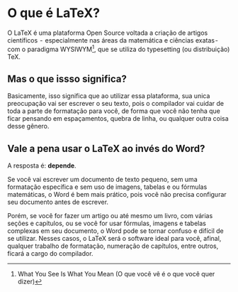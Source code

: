 # O que é LaTeX?

O LaTeX é uma plataforma Open Source voltada a criação de artigos científicos  -  especialmente nas áreas da matemática e ciências exatas - com o paradigma WYSIWYM[^1], que se utiliza do typesetting (ou distribuição) TeX.

[^1]: What You See Is What You Mean (O que você vê é o que você quer dizer)

## Mas o que issso significa?

Basicamente, isso significa que ao utilizar essa plataforma, sua unica preocupação vai ser escrever o seu texto, pois o compilador vai cuidar de toda a parte de formatação para você, de forma que você não tenha que ficar pensando em espaçamentos, quebra de linha, ou qualquer outra coisa desse gênero.

## Vale a pena usar o LaTeX ao invés do Word?

A resposta é: **depende**.

Se você vai escrever um documento de texto pequeno, sem uma formatação específica e sem uso de imagens, tabelas e ou fórmulas matemáticas, o Word é bem mais prático, pois você não precisa configurar seu documento antes de escrever.

Porém, se você for fazer um artigo ou até mesmo um livro, com várias seções e capítulos, ou se você for usar fórmulas, imagens e tabelas complexas em seu documento, o Word pode se tornar confuso e difícil de se utilizar. Nesses casos, o LaTeX será o software ideal para você, afinal, qualquer trabalho de formatação, numeração de capítulos, entre outros, ficará a cargo do compilador.
